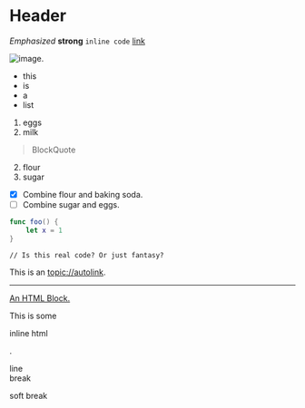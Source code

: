 <!-- title: Everything file -->
<!-- id: everything -->
<!-- keywords: This is, a test,  title -->

# Header

*Emphasized* **strong** `inline code` [link](foo)

 ![image](mygreatapp://win1).

- this
- is
- a
- list

1. eggs
1. milk

> BlockQuote

2. flour
2. sugar

- [x] Combine flour and baking soda.
- [ ] Combine sugar and eggs.

```swift
func foo() {
    let x = 1
}
```

    // Is this real code? Or just fantasy?

This is an <topic://autolink>.

---

<a href="foo.png">
An HTML Block.
</a>

This is some <p>inline html</p>.

line  
break

soft
break

<!-- Copyright (c) 2021 Apple Inc and the Swift Project authors. All Rights Reserved. -->
